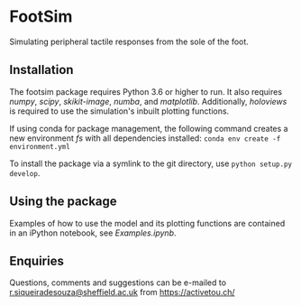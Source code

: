 # FootSim
Simulating peripheral tactile responses from the sole of the foot.

## Installation
The footsim package requires Python 3.6 or higher to run. It also requires *numpy*, *scipy*, *skikit-image*, *numba*, and *matplotlib*. Additionally, *holoviews* is required to use the simulation's inbuilt plotting functions.

If using conda for package management, the following command creates a new environment *fs* with all dependencies installed:
```conda env create -f environment.yml```

To install the package via a symlink to the git directory, use ```python setup.py develop```.

## Using the package
Examples of how to use the model and its plotting functions are contained in an iPython notebook, see *Examples.ipynb*.

## Enquiries

Questions, comments and suggestions can be e-mailed to r.siqueiradesouza@sheffield.ac.uk from https://activetou.ch/
